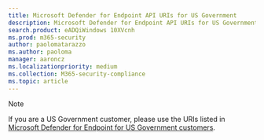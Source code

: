 ```yaml
---
title: Microsoft Defender for Endpoint API URIs for US Government
description: Microsoft Defender for Endpoint API URIs for US Government
search.product: eADQiWindows 10XVcnh
ms.prod: m365-security
author: paolomatarazzo
ms.author: paoloma
manager: aaroncz
ms.localizationpriority: medium
ms.collection: M365-security-compliance 
ms.topic: article
---
```


>[!NOTE]
>If you are a US Government customer, please use the URIs listed in [Microsoft Defender for Endpoint for US Government customers](/microsoft-365/security/defender-endpoint/gov#api).